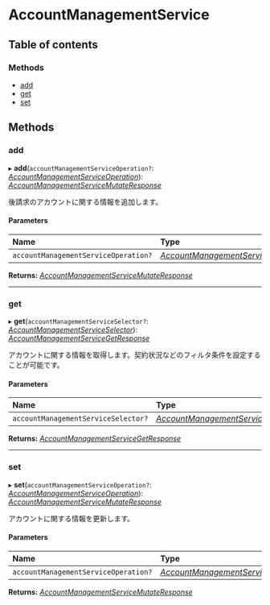 # AccountManagementService


## Table of contents

### Methods

- [add](accountmanagementservice.md#add)
- [get](accountmanagementservice.md#get)
- [set](accountmanagementservice.md#set)

## Methods

### add

▸ **add**(`accountManagementServiceOperation?`: [*AccountManagementServiceOperation*](../../data/display/accountmanagementserviceoperation.md)): [*AccountManagementServiceMutateResponse*](../../data/display/accountmanagementservicemutateresponse.md)

<div lang=\"ja\">後請求のアカウントに関する情報を追加します。</div>

#### Parameters

| Name | Type |
| :------ | :------ |
| `accountManagementServiceOperation?` | [*AccountManagementServiceOperation*](../../data/display/accountmanagementserviceoperation.md) |

**Returns:** [*AccountManagementServiceMutateResponse*](../../data/display/accountmanagementservicemutateresponse.md)

___

### get

▸ **get**(`accountManagementServiceSelector?`: [*AccountManagementServiceSelector*](../../data/display/accountmanagementserviceselector.md)): [*AccountManagementServiceGetResponse*](../../data/display/accountmanagementservicegetresponse.md)

<div lang=\"ja\">アカウントに関する情報を取得します。契約状況などのフィルタ条件を設定することが可能です。</div>

#### Parameters

| Name | Type |
| :------ | :------ |
| `accountManagementServiceSelector?` | [*AccountManagementServiceSelector*](../../data/display/accountmanagementserviceselector.md) |

**Returns:** [*AccountManagementServiceGetResponse*](../../data/display/accountmanagementservicegetresponse.md)

___

### set

▸ **set**(`accountManagementServiceOperation?`: [*AccountManagementServiceOperation*](../../data/display/accountmanagementserviceoperation.md)): [*AccountManagementServiceMutateResponse*](../../data/display/accountmanagementservicemutateresponse.md)

<div lang=\"ja\">アカウントに関する情報を更新します。</div>

#### Parameters

| Name | Type |
| :------ | :------ |
| `accountManagementServiceOperation?` | [*AccountManagementServiceOperation*](../../data/display/accountmanagementserviceoperation.md) |

**Returns:** [*AccountManagementServiceMutateResponse*](../../data/display/accountmanagementservicemutateresponse.md)
